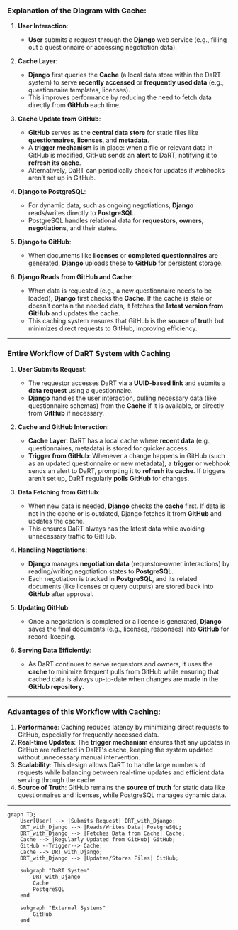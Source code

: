 ### **Explanation of the Diagram with Cache**:

1. **User Interaction**:
   - **User** submits a request through the **Django** web service (e.g., filling out a questionnaire or accessing negotiation data).

2. **Cache Layer**:
   - **Django** first queries the **Cache** (a local data store within the DaRT system) to serve **recently accessed** or **frequently used data** (e.g., questionnaire templates, licenses).
   - This improves performance by reducing the need to fetch data directly from **GitHub** each time.
   
3. **Cache Update from GitHub**:
   - **GitHub** serves as the **central data store** for static files like **questionnaires**, **licenses**, and **metadata**.
   - A **trigger mechanism** is in place: when a file or relevant data in GitHub is modified, GitHub sends an **alert** to DaRT, notifying it to **refresh its cache**.
   - Alternatively, DaRT can periodically check for updates if webhooks aren’t set up in GitHub.

4. **Django to PostgreSQL**:
   - For dynamic data, such as ongoing negotiations, **Django** reads/writes directly to **PostgreSQL**.
   - PostgreSQL handles relational data for **requestors**, **owners**, **negotiations**, and their states.

5. **Django to GitHub**:
   - When documents like **licenses** or **completed questionnaires** are generated, **Django** uploads these to **GitHub** for persistent storage.
   
6. **Django Reads from GitHub and Cache**:
   - When data is requested (e.g., a new questionnaire needs to be loaded), **Django** first checks the **Cache**. If the cache is stale or doesn’t contain the needed data, it fetches the **latest version from GitHub** and updates the cache.
   - This caching system ensures that GitHub is the **source of truth** but minimizes direct requests to GitHub, improving efficiency.

---

### **Entire Workflow of DaRT System with Caching**

1. **User Submits Request**:
   - The requestor accesses DaRT via a **UUID-based link** and submits a **data request** using a questionnaire.
   - **Django** handles the user interaction, pulling necessary data (like questionnaire schemas) from the **Cache** if it is available, or directly from **GitHub** if necessary.

2. **Cache and GitHub Interaction**:
   - **Cache Layer**: DaRT has a local cache where **recent data** (e.g., questionnaires, metadata) is stored for quicker access.
   - **Trigger from GitHub**: Whenever a change happens in GitHub (such as an updated questionnaire or new metadata), a **trigger** or webhook sends an alert to DaRT, prompting it to **refresh its cache**. If triggers aren’t set up, DaRT regularly **polls GitHub** for changes.

3. **Data Fetching from GitHub**:
   - When new data is needed, **Django** checks the **cache** first. If data is not in the cache or is outdated, Django fetches it from **GitHub** and updates the cache.
   - This ensures DaRT always has the latest data while avoiding unnecessary traffic to GitHub.

4. **Handling Negotiations**:
   - **Django** manages **negotiation data** (requestor-owner interactions) by reading/writing negotiation states to **PostgreSQL**.
   - Each negotiation is tracked in **PostgreSQL**, and its related documents (like licenses or query outputs) are stored back into **GitHub** after approval.

5. **Updating GitHub**:
   - Once a negotiation is completed or a license is generated, **Django** saves the final documents (e.g., licenses, responses) into **GitHub** for record-keeping.
   
6. **Serving Data Efficiently**:
   - As DaRT continues to serve requestors and owners, it uses the **cache** to minimize frequent pulls from GitHub while ensuring that cached data is always up-to-date when changes are made in the **GitHub repository**.

---

### **Advantages of this Workflow with Caching**:
1. **Performance**: Caching reduces latency by minimizing direct requests to GitHub, especially for frequently accessed data.
2. **Real-time Updates**: The **trigger mechanism** ensures that any updates in GitHub are reflected in DaRT's cache, keeping the system updated without unnecessary manual intervention.
3. **Scalability**: This design allows DaRT to handle large numbers of requests while balancing between real-time updates and efficient data serving through the cache.
4. **Source of Truth**: GitHub remains the **source of truth** for static data like questionnaires and licenses, while PostgreSQL manages dynamic data.

---

```mermaid
graph TD;
    User[User] --> |Submits Request| DRT_with_Django;
    DRT_with_Django --> |Reads/Writes Data| PostgreSQL;
    DRT_with_Django --> |Fetches Data from Cache| Cache;
    Cache --> |Regularly Updated from GitHub| GitHub;
    GitHub --Trigger--> Cache;
    Cache --> DRT_with_Django;
    DRT_with_Django --> |Updates/Stores Files| GitHub;

    subgraph "DaRT System"
        DRT_with_Django
        Cache
        PostgreSQL
    end

    subgraph "External Systems"
        GitHub
    end
